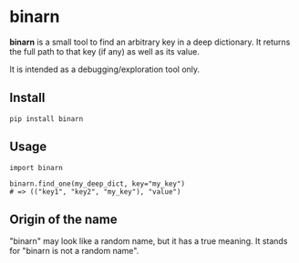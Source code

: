 # binarn

**binarn** is a small tool to find an arbitrary key in a deep dictionary. It returns the full path
to that key (if any) as well as its value.

It is intended as a debugging/exploration tool only.

## Install

    pip install binarn

## Usage

```python3
import binarn

binarn.find_one(my_deep_dict, key="my_key")
# => (("key1", "key2", "my_key"), "value")
```

## Origin of the name

"binarn" may look like a random name, but it has a true meaning. It stands for "binarn is not a
random name".
